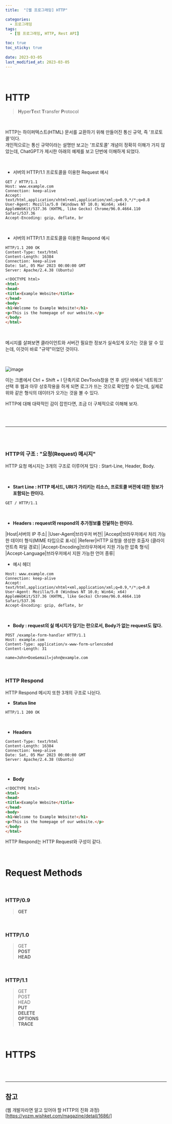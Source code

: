 ```yaml
---
title:  "[웹 프로그래밍] HTTP"

categories:
  - 프로그래밍
tags:
  - [웹 프로그래밍, HTTP, Rest API]

toc: true
toc_sticky: true
 
date: 2023-03-05
last_modified_at: 2023-03-05
---
```


<br/>

# HTTP

> <b>H</b>yper<b>T</b>ext <b>T</b>ransfer <b>P</b>rotocol

<br/>

HTTP는 하이퍼텍스트(HTML) 문서를 교환하기 위해 만들어진 통신 규약, 즉 '프로토콜'이다.  
개인적으로는 통신 규약이라는 설명만 보고는 '프로토콜' 개념이 정확히 이해가 가지 않았는데, ChatGPT가 제시한 아래의 예제를 보고 단번에 이해하게 되었다.  

<br/>

- 서버의 HTTP/1.1 프로토콜을 이용한 Request 예시

```http
GET / HTTP/1.1
Host: www.example.com
Connection: keep-alive
Accept: text/html,application/xhtml+xml,application/xml;q=0.9,*/*;q=0.8
User-Agent: Mozilla/5.0 (Windows NT 10.0; Win64; x64) AppleWebKit/537.36 (KHTML, like Gecko) Chrome/96.0.4664.110 Safari/537.36
Accept-Encoding: gzip, deflate, br
```

<br/>

- 서버의 HTTP/1.1 프로토콜을 이용한 Respond 예시

```http
HTTP/1.1 200 OK
Content-Type: text/html
Content-Length: 16384
Connection: keep-alive
Date: Sat, 05 Mar 2023 00:00:00 GMT
Server: Apache/2.4.38 (Ubuntu)
```

```md
<!DOCTYPE html>
<html>
<head>
<title>Example Website</title>
</head>
<body>
<h1>Welcome to Example Website!</h1>
<p>This is the homepage of our website.</p>
</body>
</html>
```

<br/>

메시지를 살펴보면 클라이언트와 서버간 필요한 정보가 실속있게 오가는 것을 알 수 있는데, 이것이 바로 "규약"이었던 것이다.  

<br/>

<div width="200" height="5002031">
  
  ![image](https://user-images.githubusercontent.com/96360829/223058264-445b2baf-6ca5-4913-8837-7b4e3a4d75f1.png)

</div>

이는 크롬에서 Ctrl + Shift + I 단축키로 DevTools창을 연 후 상단 바에서 '네트워크' 선택 후 웹과 아무 상호작용을 하게 되면 로그가 뜨는 것으로 확인할 수 있는데, 실제로 위와 같은 형식의 데이터가 오가는 것을 볼 수 있다.  

HTTP에 대해 대략적인 감이 잡힌다면, 조금 더 구체적으로 이해해 보자.  

<br/>
<br/>

---

<br/>
<br/>

### HTTP의 구조 : "요청(Request) 메시지"

HTTP 요청 메시지는 3개의 구조로 이루어져 있다 : Start-Line, Header, Body.  

<br/>

- <b>Start Line : HTTP 메서드, URI가 가리키는 리소스, 프로토콜 버전에 대한 정보가 포함되는 란이다.</b>

```http
GET / HTTP/1.1
```

<br/>

- <b>Headers : request와 respond의 추가정보를 전달하는 란이다.</b>

|Host|서버의 IP 주소|
|User-Agent|브라우저 버전|
|Accept|브라우저에서 처리 가능한 데이터 형식(MIME 타입으로 표시)|
|Referer|HTTP 요청을 생성한 호출자 (클라이언트측 파일 경로)|
|Accept-Encoding|브라우저에서 지원 가능한 압축 형식|
|Accept-Language|브라우저에서 지원 가능한 언어 종류|

  - 예시 헤더

```http
Host: www.example.com
Connection: keep-alive
Accept: text/html,application/xhtml+xml,application/xml;q=0.9,*/*;q=0.8
User-Agent: Mozilla/5.0 (Windows NT 10.0; Win64; x64) AppleWebKit/537.36 (KHTML, like Gecko) Chrome/96.0.4664.110 Safari/537.36
Accept-Encoding: gzip, deflate, br
```

<br/>

- <b>Body : request의 실 메시지가 담기는 란으로서, Body가 없는 request도 많다.</b>

```http
POST /example-form-handler HTTP/1.1
Host: example.com
Content-Type: application/x-www-form-urlencoded
Content-Length: 31

name=John+Doe&email=john@example.com
```

<br/>

### HTTP Respond

HTTP Respond 메시지 또한 3개의 구조로 나뉜다.  

- <b>Status line</b>

```md
HTTP/1.1 200 OK
```

<br/>

- <b>Headers</b>

```http
Content-Type: text/html
Content-Length: 16384
Connection: keep-alive
Date: Sat, 05 Mar 2023 00:00:00 GMT
Server: Apache/2.4.38 (Ubuntu)
```

<br/>

- <b>Body</b>

```md
<!DOCTYPE html>
<html>
<head>
<title>Example Website</title>
</head>
<body>
<h1>Welcome to Example Website!</h1>
<p>This is the homepage of our website.</p>
</body>
</html>
```

HTTP Respond는 HTTP Request와 구성이 같다.  

<br/>

# Request Methods

<br/>

### HTTP/0.9

> <b>GET</b>

<br/>

### HTTP/1.0

> GET<br/>
 <b>POST</b><br/>
 <b>HEAD</b> 

<br/>

### HTTP/1.1

> GET<br/>
POST<br/>
HEAD<br/>
<b>PUT</b><br/>
<b>DELETE</b><br/>
<b>OPTIONS</b><br/>
<b>TRACE</b>

<br/>

# HTTPS

<br/>



<br/>

---
## <b>참고</b>

(웹 개발자라면 알고 있어야 할 HTTP의 진화 과정)[https://yozm.wishket.com/magazine/detail/1686/]